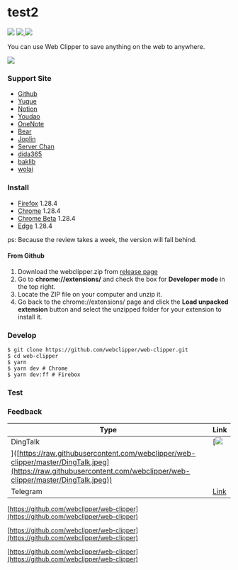 # test2
 [![](https://github.com/webclipper/web-clipper/workflows/CI%20Test/badge.svg)](https://github.com/webclipper/web-clipper/actions) [ ![](https://github.com/webclipper/web-clipper/workflows/Release%20resource/badge.svg)
 ](https://github.com/webclipper/web-clipper/actions) [![](https://camo.githubusercontent.com/7b3b31f64c618a5bbc7a1d9b96e49e91c6ea746f9d70719e68265dedc2caf519/68747470733a2f2f696d672e736869656c64732e696f2f636f6465636f762f632f6769746875622f776562636c69707065722f7765622d636c69707065722f6d61737465722e7376673f7374796c653d666c61742d737175617265)](https://codecov.io/gh/webclipper/web-clipper) 

You can use Web Clipper to save anything on the web to anywhere.

[![](https://camo.githubusercontent.com/111ceb7ee1797254617d80eb2bf63ff1c50c79fd3d6ee8173d73612c63177400/68747470733a2f2f636c69707065722e776562736974652f7374617469632f696d6167652f73637265656e73686f742e706e67)
](https://camo.githubusercontent.com/111ceb7ee1797254617d80eb2bf63ff1c50c79fd3d6ee8173d73612c63177400/68747470733a2f2f636c69707065722e776562736974652f7374617469632f696d6167652f73637265656e73686f742e706e67)

### Support Site

-   [Github](https://github.com/)
-   [Yuque](https://www.yuque.com/)
-   [Notion](https://www.notion.so/)
-   [Youdao](https://note.youdao.com/)
-   [OneNote](https://www.onenote.com/)
-   [Bear](https://bear.app/)
-   [Joplin](https://joplinapp.org/)
-   [Server Chan](http://sc.ftqq.com/3.version)
-   [dida365](https://dida365.com/)
-   [baklib](https://www.baklib.com/)
-   [wolai](https://www.wolai.com/)

### Install

-   [Firefox](https://addons.mozilla.org/en-US/firefox/addon/universal-web-clipper/) 1.28.4
-   [Chrome](https://chrome.google.com/webstore/detail/web-clipper/mhfbofiokmppgdliakminbgdgcmbhbac) 1.28.4
-   [Chrome Beta](https://chrome.google.com/webstore/detail/web-clipper/finhmpmkpbacljcdemplngnnjdenihpp?hl=zh-CN&authuser=0) 1.28.4
-   [Edge](https://microsoftedge.microsoft.com/addons/detail/opejamnnohhbjflpbhnmdlknhjkfhfdp) 1.28.4

ps: Because the review takes a week, the version will fall behind.

#### From Github

1.  Download the webclipper.zip from [release page](https://github.com/webclipper/web-clipper/releases)
2.  Go to **chrome://extensions/** and check the box for **Developer mode** in the top right.
3.  Locate the ZIP file on your computer and unzip it.
4.  Go back to the chrome://extensions/ page and click the **Load unpacked extension** button and select the unzipped folder for your extension to install it.

### Develop

```shell
$ git clone https://github.com/webclipper/web-clipper.git
$ cd web-clipper
$ yarn
$ yarn dev # Chrome
$ yarn dev:ff # Firebox
```

### Test

### Feedback

| Type                                                                                                                                                              | Link                                                                                 |
| ----------------------------------------------------------------------------------------------------------------------------------------------------------------- | ------------------------------------------------------------------------------------ |
| DingTalk                                                                                                                                                          | \[![](https://raw.githubusercontent.com/webclipper/web-clipper/master/DingTalk.jpeg) |
| ]([https://raw.githubusercontent.com/webclipper/web-clipper/master/DingTalk.jpeg](https://raw.githubusercontent.com/webclipper/web-clipper/master/DingTalk.jpeg)) |                                                                                      |
| Telegram                                                                                                                                                          | [Link](https://t.me/joinchat/HoVttRRUIA6aXASixzoqAw)                                 |

 [https://github.com/webclipper/web-clipper](https://github.com/webclipper/web-clipper)

 [https://github.com/webclipper/web-clipper](https://github.com/webclipper/web-clipper)

 [https://github.com/webclipper/web-clipper](https://github.com/webclipper/web-clipper)
